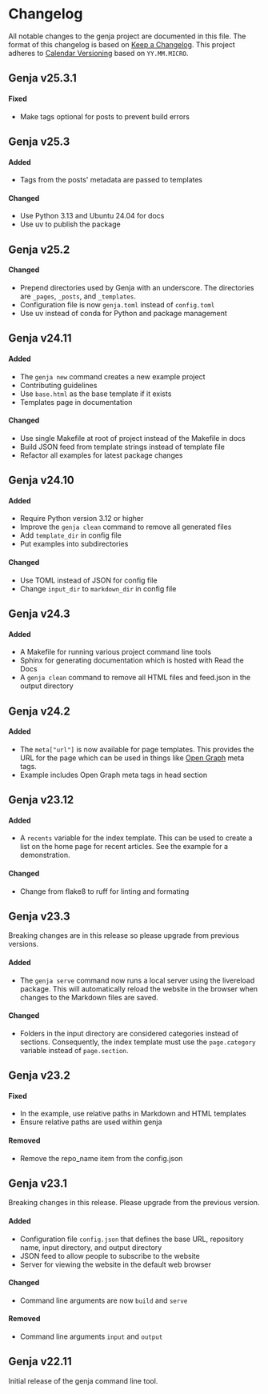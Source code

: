 # Changelog

All notable changes to the genja project are documented in this file. The format of this changelog is based on [Keep a Changelog](https://keepachangelog.com). This project adheres to [Calendar Versioning](https://calver.org) based on `YY.MM.MICRO`.

## Genja v25.3.1

#### Fixed

- Make tags optional for posts to prevent build errors

## Genja v25.3

#### Added

- Tags from the posts' metadata are passed to templates

#### Changed

- Use Python 3.13 and Ubuntu 24.04 for docs
- Use uv to publish the package

## Genja v25.2

#### Changed

- Prepend directories used by Genja with an underscore. The directories are `_pages`, `_posts`, and `_templates`.
- Configuration file is now `genja.toml` instead of `config.toml`
- Use uv instead of conda for Python and package management

## Genja v24.11

#### Added

- The `genja new` command creates a new example project
- Contributing guidelines
- Use `base.html` as the base template if it exists
- Templates page in documentation

#### Changed

- Use single Makefile at root of project instead of the Makefile in docs
- Build JSON feed from template strings instead of template file
- Refactor all examples for latest package changes

## Genja v24.10

#### Added

- Require Python version 3.12 or higher
- Improve the `genja clean` command to remove all generated files
- Add `template_dir` in config file
- Put examples into subdirectories

#### Changed

- Use TOML instead of JSON for config file
- Change `input_dir` to `markdown_dir` in config file

## Genja v24.3

#### Added

- A Makefile for running various project command line tools
- Sphinx for generating documentation which is hosted with Read the Docs
- A `genja clean` command to remove all HTML files and feed.json in the output directory

## Genja v24.2

#### Added

- The `meta["url"]` is now available for page templates. This provides the URL for the page which can be used in things like [Open Graph](https://www.opengraph.xyz) meta tags.
- Example includes Open Graph meta tags in head section

## Genja v23.12

#### Added

- A `recents` variable for the index template. This can be used to create a list on the home page for recent articles. See the example for a demonstration.

#### Changed

- Change from flake8 to ruff for linting and formating

## Genja v23.3

Breaking changes are in this release so please upgrade from previous versions.

#### Added

- The `genja serve` command now runs a local server using the livereload package. This will automatically reload the website in the browser when changes to the Markdown files are saved.

#### Changed

- Folders in the input directory are considered categories instead of sections. Consequently, the index template must use the `page.category` variable instead of `page.section`.

## Genja v23.2

#### Fixed

- In the example, use relative paths in Markdown and HTML templates
- Ensure relative paths are used within genja

#### Removed

- Remove the repo_name item from the config.json

## Genja v23.1

Breaking changes in this release. Please upgrade from the previous version.

#### Added

- Configuration file `config.json` that defines the base URL, repository name, input directory, and output directory
- JSON feed to allow people to subscribe to the website
- Server for viewing the website in the default web browser

#### Changed

- Command line arguments are now `build` and `serve`

#### Removed

- Command line arguments `input` and `output`

## Genja v22.11

Initial release of the genja command line tool.
